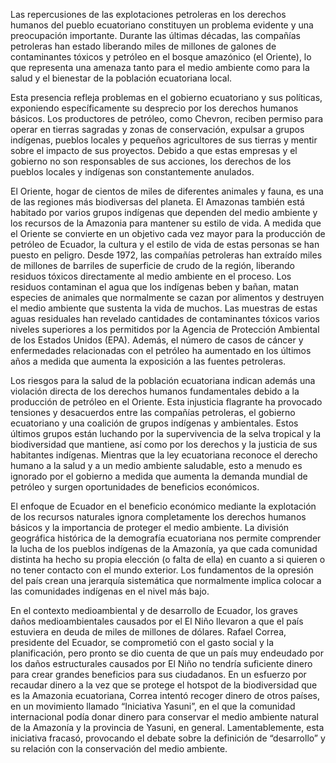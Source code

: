 Las repercusiones de las explotaciones petroleras en los derechos humanos del pueblo ecuatoriano constituyen un problema evidente y una preocupación importante. Durante las últimas décadas, las compañías petroleras han estado liberando miles de millones de galones de contaminantes tóxicos y petróleo en el bosque amazónico (el Oriente), lo que representa una amenaza tanto para el medio ambiente como para la salud y el bienestar de la población ecuatoriana local. 

Esta presencia refleja problemas en el gobierno ecuatoriano y sus políticas, exponiendo específicamente su desprecio por los derechos humanos básicos. Los productores de petróleo, como Chevron, reciben permiso para operar en tierras sagradas y zonas de conservación, expulsar a grupos indígenas, pueblos locales y pequeños agricultores de sus tierras y mentir sobre el impacto de sus proyectos. Debido a que estas empresas y el gobierno no son responsables de sus acciones, los derechos de los pueblos locales y indígenas son constantemente anulados.  
  
El Oriente, hogar de cientos de miles de diferentes animales y fauna, es una de las regiones más biodiversas del planeta. El Amazonas también está habitado por varios grupos indígenas que dependen del medio ambiente y los recursos de la Amazonia para mantener su estilo de vida. A medida que el Oriente se convierte en un objetivo cada vez mayor para la producción de petróleo de Ecuador, la cultura y el estilo de vida de estas personas se han puesto en peligro. Desde 1972, las compañías petroleras han extraído miles de millones de barriles de superficie de crudo de la región, liberando residuos tóxicos directamente al medio ambiente en el proceso. Los residuos contaminan el agua que los indígenas beben y bañan, matan especies de animales que normalmente se cazan por alimentos y destruyen el medio ambiente que sustenta la vida de muchos. Las muestras de estas aguas residuales han revelado cantidades de contaminantes tóxicos varios niveles superiores a los permitidos por la Agencia de Protección Ambiental de los Estados Unidos (EPA). Además, el número de casos de cáncer y enfermedades relacionadas con el petróleo ha aumentado en los últimos años a medida que aumenta la exposición a las fuentes petroleras.  
  
Los riesgos para la salud de la población ecuatoriana indican además una violación directa de los derechos humanos fundamentales debido a la producción de petróleo en el Oriente. Esta injusticia flagrante ha provocado tensiones y desacuerdos entre las compañías petroleras, el gobierno ecuatoriano y una coalición de grupos indígenas y ambientales. Estos últimos grupos están luchando por la supervivencia de la selva tropical y la biodiversidad que mantiene, así como por los derechos y la justicia de sus habitantes indígenas. Mientras que la ley ecuatoriana reconoce el derecho humano a la salud y a un medio ambiente saludable, esto a menudo es ignorado por el gobierno a medida que aumenta la demanda mundial de petróleo y surgen oportunidades de beneficios económicos.  
  
El enfoque de Ecuador en el beneficio económico mediante la explotación de los recursos naturales ignora completamente los derechos humanos básicos y la importancia de proteger el medio ambiente. La división geográfica histórica de la demografía ecuatoriana nos permite comprender la lucha de los pueblos indígenas de la Amazonía, ya que cada comunidad distinta ha hecho su propia elección (o falta de ella) en cuanto a si quieren o no tener contacto con el mundo exterior. Los fundamentos de la opresión del país crean una jerarquía sistemática que normalmente implica colocar a las comunidades indígenas en el nivel más bajo.  
  
En el contexto medioambiental y de desarrollo de Ecuador, los graves daños medioambientales causados por el El Niño llevaron a que el país estuviera en deuda de miles de millones de dólares. Rafael Correa, presidente del Ecuador, se comprometió con el gasto social y la planificación, pero pronto se dio cuenta de que un país muy endeudado por los daños estructurales causados por El Niño no tendría suficiente dinero para crear grandes beneficios para sus ciudadanos. En un esfuerzo por recaudar dinero a la vez que se protege el hotspot de la biodiversidad que es la Amazonia ecuatoriana, Correa intentó recoger dinero de otros países, en un movimiento llamado “Iniciativa Yasuni”, en el que la comunidad internacional podía donar dinero para conservar el medio ambiente natural de la Amazonía y la provincia de Yasuni, en general. Lamentablemente, esta iniciativa fracasó, provocando el debate sobre la definición de “desarrollo” y su relación con la conservación del medio ambiente.